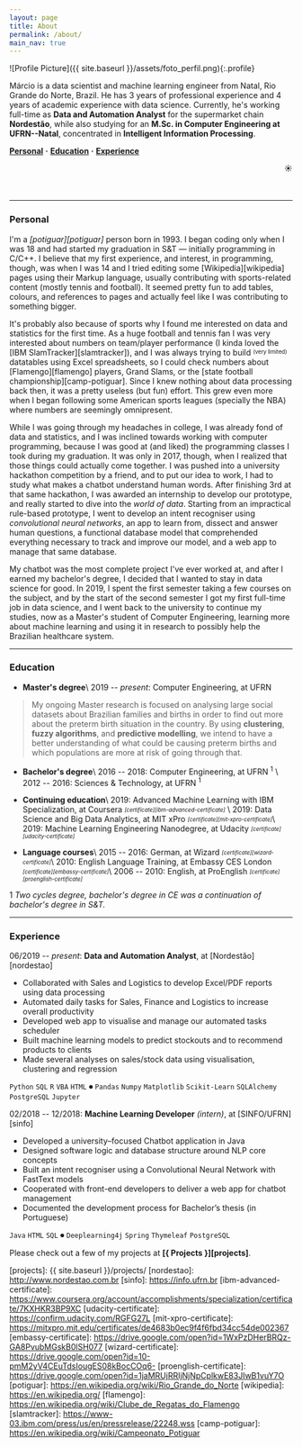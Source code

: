 ```yaml
---
layout: page
title: About
permalink: /about/
main_nav: true
---
```


![Profile Picture]({{ site.baseurl }}/assets/foto_perfil.png){:.profile}

Márcio is a data scientist and machine learning engineer from Natal, Rio Grande do Norte, Brazil. He has 3 years of professional experience and 4 years of academic experience with data science. Currently, he's working full-time as **Data and Automation Analyst** for the supermarket chain **Nordestão**, while also studying for an **M.Sc. in Computer Engineering at UFRN--Natal**, concentrated in **Intelligent Information Processing**.

**[Personal](#personal)** **&middot;** **[Education](#education)** **&middot;** **[Experience](#experience)** 
<div style="text-align: right"> &#x2600; </div>

<br/>
<br/>

------

### Personal

I'm a <i>[potiguar][potiguar]</i> person born in 1993. I began coding only when I was 18 and had started my graduation in S&T — initially programming in C/C++. I believe that my first experience, and interest, in programming, though, was when I was 14 and I tried editing some [Wikipedia][wikipedia] pages using their Markup language, usually contributing with sports-related content (mostly tennis and football). It seemed pretty fun to add tables, colours, and references to pages and actually feel like I was contributing to something bigger.

It's probably also because of sports why I found me interested on data and statistics for the first time. As a huge football and tennis fan I was very interested about numbers on team/player performance (I kinda loved the [IBM SlamTracker][slamtracker]), and I was always trying to build <sup><sub>(very limited)</sub></sup> datatables using Excel spreadsheets, so I could check numbers about [Flamengo][flamengo] players, Grand Slams, or the [state football championship][camp-potiguar]. Since I knew nothing about data processing back then, it was a pretty useless (but fun) effort. This grew even more when I began following some American sports leagues (specially the NBA) where numbers are seemingly omnipresent.

While I was going through my headaches in college, I was already fond of data and statistics, and I was inclined towards working with computer programming, because I was good at (and liked) the programming classes I took during my graduation. It was only in 2017, though, when I realized that those things could actually come together. I was pushed into a university hackathon competition by a friend, and to put our idea to work, I had to study what makes a chatbot understand human words. After finishing 3rd at that same hackathon, I was awarded an internship to develop our prototype, and really started to dive into the <i>world of data</i>. Starting from an impractical rule-based prototype, I went to develop an intent recogniser using *convolutional neural networks*, an app to learn from, dissect and answer human questions, a functional database model that comprehended everything necessary to track and improve our model, and a web app to manage that same database. 

My chatbot was the most complete project I've ever worked at, and after I earned my bachelor's degree, I decided that I wanted to stay in data science for good. In 2019, I spent the first semester taking a few courses on the subject, and by the start of the second semester I got my first full-time job in data science, and I went back to the university to continue my studies, now as a Master's student of Computer Engineering, learning more about machine learning and using it in research to possibly help the Brazilian healthcare system.

------

### Education

+ **Master's degree**\\
2019 -- *present*: Computer Engineering, at UFRN

> My ongoing Master research is focused on analysing large social datasets about Brazilian families and births in order to find out more about the preterm birth situation in the country. By using **clustering**, **fuzzy algorithms**, and **predictive modelling**, we intend to have a better understanding of what could be causing preterm births and which populations are more at risk of going through that. 

+ **Bachelor's degree**\\
2016 -- 2018: Computer Engineering, at UFRN <sup>1</sup> \\
2012 -- 2016: Sciences & Technology, at UFRN <sup>1</sup>

+ **Continuing education**\\
2019: Advanced Machine Learning with IBM Specialization, at Coursera <sub><sup><i>[certificate][ibm-advanced-certificate]</i></sup></sub> \\
2019: Data Science and Big Data Analytics, at MIT xPro <sub><sup><i>[certificate][mit-xpro-certificate]</i></sup></sub>\\
2019: Machine Learning Engineering Nanodegree, at Udacity <sub><sup><i>[certificate][udacity-certificate]</i></sup></sub>

+ **Language courses**\\
2015 -- 2016: German, at Wizard <sub><sup><i>[certificate][wizard-certificate]</i></sup></sub>\\
2010: English Language Training, at Embassy CES London <sub><sup><i>[certificate][embassy-certificate]</i></sup></sub>\\
2006 -- 2010: English, at ProEnglish <sub><sup><i>[certificate][proenglish-certificate]</i></sup></sub>

1 *Two cycles degree, bachelor's degree in CE was a continuation of bachelor's degree in S&T.*

------

### Experience

06/2019 -- *present*: **Data and Automation Analyst**, at [Nordestão][nordestao]
- Collaborated with Sales and Logistics to develop Excel/PDF reports using data processing
- Automated daily tasks for Sales, Finance and Logistics to increase overall productivity
- Developed web app to visualise and manage our automated tasks scheduler
- Built machine learning models to predict stockouts and to recommend products to clients
- Made several analyses on sales/stock data using visualisation, clustering and regression

`Python` `SQL` `R` `VBA` `HTML` &#9210; `Pandas` `Numpy` `Matplotlib` `Scikit-Learn` `SQLAlchemy` `PostgreSQL` `Jupyter`

02/2018 -- 12/2018: **Machine Learning Developer** *(intern)*, at [SINFO/UFRN][sinfo]
- Developed a university–focused Chatbot application in Java
- Designed software logic and database structure around NLP core concepts
- Built an intent recogniser using a Convolutional Neural Network with FastText models
- Cooperated with front-end developers to deliver a web app for chatbot management
- Documented the development process for Bachelor’s thesis (in Portuguese)

`Java` `HTML` `SQL` &#9210; `Deeplearning4j` `Spring` `Thymeleaf` `PostgreSQL` 

Please check out a few of my projects at **[{ Projects }][projects]**.

[ufrn]: https://ufrn.br
[thesis]: https://monografias.ufrn.br/jspui/handle/123456789/8338?locale=en
[projects]: {{ site.baseurl }}/projects/
[nordestao]: http://www.nordestao.com.br
[sinfo]: https://info.ufrn.br
[ibm-advanced-certificate]: https://www.coursera.org/account/accomplishments/specialization/certificate/7KXHKR3BP9XC
[udacity-certificate]: https://confirm.udacity.com/RGFG27L
[mit-xpro-certificate]: https://mitxpro.mit.edu/certificates/de4683b0ec9f4f6fbd34cc54de002367
[embassy-certificate]: https://drive.google.com/open?id=1WxPzDHerBRQz-GA8PvubMGskB0lSH077
[wizard-certificate]: https://drive.google.com/open?id=10-pmM2yV4CEuTdsIougES08kBocCOq6-
[proenglish-certificate]: https://drive.google.com/open?id=1jaMRUjRRIjNjNpCplkwE83JIwB1vuY7O
[potiguar]: https://en.wikipedia.org/wiki/Rio_Grande_do_Norte
[wikipedia]: https://en.wikipedia.org/
[flamengo]: https://en.wikipedia.org/wiki/Clube_de_Regatas_do_Flamengo
[slamtracker]: https://www-03.ibm.com/press/us/en/pressrelease/22248.wss
[camp-potiguar]: https://en.wikipedia.org/wiki/Campeonato_Potiguar
